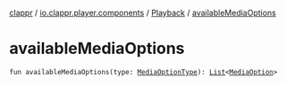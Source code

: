 [clappr](../../index.md) / [io.clappr.player.components](../index.md) / [Playback](index.md) / [availableMediaOptions](.)

# availableMediaOptions

`fun availableMediaOptions(type: `[`MediaOptionType`](../-media-option-type/index.md)`): `[`List`](https://kotlinlang.org/api/latest/jvm/stdlib/kotlin.collections/-list/index.html)`<`[`MediaOption`](../-media-option/index.md)`>`